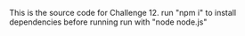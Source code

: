 This is the source code for Challenge 12.
run "npm i" to install dependencies before running
run with "node node.js"